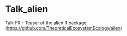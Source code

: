 # Talk_alien
Talk FR - Teaser of the alien R package (https://github.com/TheoreticalEcosystemEcology/alien)

